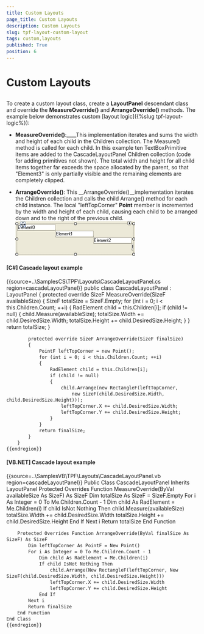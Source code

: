 ```yaml
---
title: Custom Layouts
page_title: Custom Layouts
description: Custom Layouts
slug: tpf-layout-custom-layout
tags: custom,layouts
published: True
position: 6
---
```


# Custom Layouts



## 

To create a custom layout class, create a __LayoutPanel__ descendant class and override the 
        __MeasureOverride()__ and __ArrangeOverride()__ methods. The example below demonstrates 
        custom [layout logic]({%slug tpf-layout-logic%}):

* __MeasureOverride()__:____This implementation iterates and sums the width and height of 
            each child in the Children collection. The Measure() method is called for each child. In this example ten TextBoxPrimitive items are 
            added to the CascadeLayoutPanel Children collection (code for adding primitives not shown). The total width and height for all child 
            items together far exceeds the space allocated by the parent, so that "Element3" is only partially visible and the remaining elements 
            are completely clipped.

* __ArrangeOverride()__: This __ArrangeOverride()__implementation iterates the Children 
            collection and calls the child Arrange() method for each child instance. The local "leftTopCorner" __Point__ 
            member is incremented by the width and height of each child, causing each child to be arranged down and to the right of the previous child. ![tpf-layout-custom-layout 001](images/tpf-layout-custom-layout001.png)

#### __[C#] Cascade layout example__

{{source=..\SamplesCS\TPF\Layouts\CascadeLayoutPanel.cs region=cascadeLayoutPanel}}
	    public class CascadeLayoutPanel : LayoutPanel
	    {
	        protected override SizeF MeasureOverride(SizeF availableSize)
	        {
	            SizeF totalSize = SizeF.Empty;
	            for (int i = 0; i < this.Children.Count; ++i)
	            {
	                RadElement child = this.Children[i];
	                if (child != null)
	                {
	                    child.Measure(availableSize);
	                    totalSize.Width += child.DesiredSize.Width;
	                    totalSize.Height += child.DesiredSize.Height;
	                }
	            }
	            return totalSize;
	        }
	
	        protected override SizeF ArrangeOverride(SizeF finalSize)
	        {
	            PointF leftTopCorner = new Point();
	            for (int i = 0; i < this.Children.Count; ++i)
	            {
	                RadElement child = this.Children[i];
	                if (child != null)
	                {
	                    child.Arrange(new RectangleF(leftTopCorner,
	                        new SizeF(child.DesiredSize.Width, child.DesiredSize.Height)));
	                    leftTopCorner.X += child.DesiredSize.Width;
	                    leftTopCorner.Y += child.DesiredSize.Height;
	                }
	            }
	            return finalSize;
	        }
	    }
	{{endregion}}



#### __[VB.NET] Cascade layout example__

{{source=..\SamplesVB\TPF\Layouts\CascadeLayoutPanel.vb region=cascadeLayoutPanel}}
	Public Class CascadeLayoutPanel
	    Inherits LayoutPanel
	    Protected Overrides Function MeasureOverride(ByVal availableSize As SizeF) As SizeF
	        Dim totalSize As SizeF = SizeF.Empty
	        For i As Integer = 0 To Me.Children.Count - 1
	            Dim child As RadElement = Me.Children(i)
	            If child IsNot Nothing Then
	                child.Measure(availableSize)
	                totalSize.Width += child.DesiredSize.Width
	                totalSize.Height += child.DesiredSize.Height
	            End If
	        Next i
	        Return totalSize
	    End Function
	
	    Protected Overrides Function ArrangeOverride(ByVal finalSize As SizeF) As SizeF
	        Dim leftTopCorner As PointF = New Point()
	        For i As Integer = 0 To Me.Children.Count - 1
	            Dim child As RadElement = Me.Children(i)
	            If child IsNot Nothing Then
	                child.Arrange(New RectangleF(leftTopCorner, New SizeF(child.DesiredSize.Width, child.DesiredSize.Height)))
	                leftTopCorner.X += child.DesiredSize.Width
	                leftTopCorner.Y += child.DesiredSize.Height
	            End If
	        Next i
	        Return finalSize
	    End Function
	End Class
	{{endregion}}


